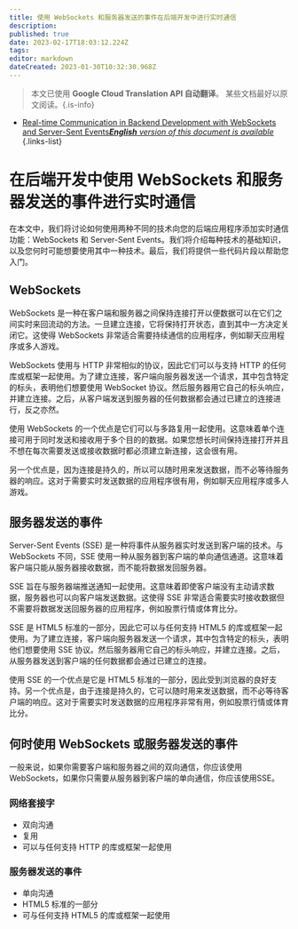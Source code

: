 ```yaml
---
title: 使用 WebSockets 和服务器发送的事件在后端开发中进行实时通信
description: 
published: true
date: 2023-02-17T18:03:12.224Z
tags: 
editor: markdown
dateCreated: 2023-01-30T10:32:30.968Z
---
```


> 本文已使用 **Google Cloud Translation API 自动翻译**。
某些文档最好以原文阅读。{.is-info}
- [Real-time Communication in Backend Development with WebSockets and Server-Sent Events***English** version of this document is available*](/en/Knowledge-base/Backend/real-time-communication-in-backend-development-with-websockets-and-server-sent-events)
{.links-list}


# 在后端开发中使用 WebSockets 和服务器发送的事件进行实时通信

在本文中，我们将讨论如何使用两种不同的技术向您的后端应用程序添加实时通信功能：WebSockets 和 Server-Sent Events。我们将介绍每种技术的基础知识，以及您何时可能想要使用其中一种技术。最后，我们将提供一些代码片段以帮助您入门。

## WebSockets

WebSockets 是一种在客户端和服务器之间保持连接打开以便数据可以在它们之间实时来回流动的方法。一旦建立连接，它将保持打开状态，直到其中一方决定关闭它。这使得 WebSockets 非常适合需要持续通信的应用程序，例如聊天应用程序或多人游戏。

WebSockets 使用与 HTTP 非常相似的协议，因此它们可以与支持 HTTP 的任何库或框架一起使用。为了建立连接，客户端向服务器发送一个请求，其中包含特定的标头，表明他们想要使用 WebSocket 协议。然后服务器用它自己的标头响应，并建立连接。之后，从客户端发送到服务器的任何数据都会通过已建立的连接进行，反之亦然。

使用 WebSockets 的一个优点是它们可以与多路复用一起使用。这意味着单个连接可用于同时发送和接收用于多个目的的数据。如果您想长时间保持连接打开并且不想在每次需要发送或接收数据时都必须建立新连接，这会很有用。

另一个优点是，因为连接是持久的，所以可以随时用来发送数据，而不必等待服务器的响应。这对于需要实时发送数据的应用程序很有用，例如聊天应用程序或多人游戏。

## 服务器发送的事件

Server-Sent Events (SSE) 是一种将事件从服务器实时发送到客户端的技术。与 WebSockets 不同，SSE 使用一种从服务器到客户端的单向通信通道。这意味着客户端只能从服务器接收数据，而不能将数据发回服务器。

SSE 旨在与服务器端推送通知一起使用。这意味着即使客户端没有主动请求数据，服务器也可以向客户端发送数据。这使得 SSE 非常适合需要实时接收数据但不需要将数据发送回服务器的应用程序，例如股票行情或体育比分。

SSE 是 HTML5 标准的一部分，因此它可以与任何支持 HTML5 的库或框架一起使用。为了建立连接，客户端向服务器发送一个请求，其中包含特定的标头，表明他们想要使用 SSE 协议。然后服务器用它自己的标头响应，并建立连接。之后，从服务器发送到客户端的任何数据都会通过已建立的连接。

使用 SSE 的一个优点是它是 HTML5 标准的一部分，因此受到浏览器的良好支持。另一个优点是，由于连接是持久的，它可以随时用来发送数据，而不必等待客户端的响应。这对于需要实时发送数据的应用程序非常有用，例如股票行情或体育比分。

## 何时使用 WebSockets 或服务器发送的事件

一般来说，如果你需要客户端和服务器之间的双向通信，你应该使用WebSockets，如果你只需要从服务器到客户端的单向通信，你应该使用SSE。

### 网络套接字

- 双向沟通
- 复用
- 可以与任何支持 HTTP 的库或框架一起使用

### 服务器发送的事件

- 单向沟通
- HTML5 标准的一部分
- 可与任何支持 HTML5 的库或框架一起使用